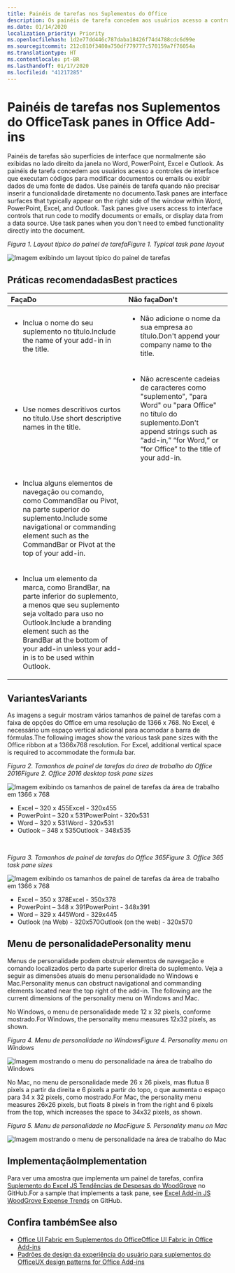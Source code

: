 ```yaml
---
title: Painéis de tarefas nos Suplementos do Office
description: Os painéis de tarefa concedem aos usuários acesso a controles de interface que executam códigos para modificar documentos ou emails ou exibir dados de uma fonte de dados.
ms.date: 01/14/2020
localization_priority: Priority
ms.openlocfilehash: 1d2e77dd446c787daba18426f74d4788cdc6d99e
ms.sourcegitcommit: 212c810f3480a750df779777c570159a7f76054a
ms.translationtype: HT
ms.contentlocale: pt-BR
ms.lasthandoff: 01/17/2020
ms.locfileid: "41217285"
---
```

# <a name="task-panes-in-office-add-ins"></a><span data-ttu-id="e3787-103">Painéis de tarefas nos Suplementos do Office</span><span class="sxs-lookup"><span data-stu-id="e3787-103">Task panes in Office Add-ins</span></span>
 
<span data-ttu-id="e3787-p101">Painéis de tarefas são superfícies de interface que normalmente são exibidas no lado direito da janela no Word, PowerPoint, Excel e Outlook. As painéis de tarefa concedem aos usuários acesso a controles de interface que executam códigos para modificar documentos ou emails ou exibir dados de uma fonte de dados. Use painéis de tarefa quando não precisar inserir a funcionalidade diretamente no documento.</span><span class="sxs-lookup"><span data-stu-id="e3787-p101">Task panes are interface surfaces that typically appear on the right side of the window within Word, PowerPoint, Excel, and Outlook. Task panes give users access to interface controls that run code to modify documents or emails, or display data from a data source. Use task panes when you don't need to embed functionality directly into the document.</span></span>

<span data-ttu-id="e3787-107">*Figura 1. Layout típico do painel de tarefa*</span><span class="sxs-lookup"><span data-stu-id="e3787-107">*Figure 1. Typical task pane layout*</span></span>

![Imagem exibindo um layout típico do painel de tarefas](../images/overview-with-app-task-pane.png)

## <a name="best-practices"></a><span data-ttu-id="e3787-109">Práticas recomendadas</span><span class="sxs-lookup"><span data-stu-id="e3787-109">Best practices</span></span>

|<span data-ttu-id="e3787-110">**Faça**</span><span class="sxs-lookup"><span data-stu-id="e3787-110">**Do**</span></span>|<span data-ttu-id="e3787-111">**Não faça**</span><span class="sxs-lookup"><span data-stu-id="e3787-111">**Don't**</span></span>|
|:-----|:--------|
|<ul><li><span data-ttu-id="e3787-112">Inclua o nome do seu suplemento no título.</span><span class="sxs-lookup"><span data-stu-id="e3787-112">Include the name of your add-in in the title.</span></span></li></ul>|<ul><li><span data-ttu-id="e3787-113">Não adicione o nome da sua empresa ao título.</span><span class="sxs-lookup"><span data-stu-id="e3787-113">Don't append your company name to the title.</span></span></li></ul>|
|<ul><li><span data-ttu-id="e3787-114">Use nomes descritivos curtos no título.</span><span class="sxs-lookup"><span data-stu-id="e3787-114">Use short descriptive names in the title.</span></span></li></ul>|<ul><li><span data-ttu-id="e3787-115">Não acrescente cadeias de caracteres como "suplemento", "para Word" ou "para Office" no título do suplemento.</span><span class="sxs-lookup"><span data-stu-id="e3787-115">Don't append strings such as “add-in,” “for Word,” or “for Office” to the title of your add-in.</span></span></li></ul>|
|<ul><li><span data-ttu-id="e3787-116">Inclua alguns elementos de navegação ou comando, como CommandBar ou Pivot, na parte superior do suplemento.</span><span class="sxs-lookup"><span data-stu-id="e3787-116">Include some navigational or commanding element such as the CommandBar or Pivot at the top of your add-in.</span></span></li></ul>||
|<ul><li><span data-ttu-id="e3787-117">Inclua um elemento da marca, como BrandBar, na parte inferior do suplemento, a menos que seu suplemento seja voltado para uso no Outlook.</span><span class="sxs-lookup"><span data-stu-id="e3787-117">Include a branding element such as the BrandBar at the bottom of your add-in unless your add-in is to be used within Outlook.</span></span></li></ul>||


## <a name="variants"></a><span data-ttu-id="e3787-118">Variantes</span><span class="sxs-lookup"><span data-stu-id="e3787-118">Variants</span></span>

<span data-ttu-id="e3787-p102">As imagens a seguir mostram vários tamanhos de painel de tarefas com a faixa de opções do Office em uma resolução de 1366 x 768. No Excel, é necessário um espaço vertical adicional para acomodar a barra de fórmulas.</span><span class="sxs-lookup"><span data-stu-id="e3787-p102">The following images show the various task pane sizes with the Office ribbon at a 1366x768 resolution. For Excel, additional vertical space is required to accommodate the formula bar.</span></span>  

<span data-ttu-id="e3787-121">*Figura 2. Tamanhos de painel de tarefas da área de trabalho do Office 2016*</span><span class="sxs-lookup"><span data-stu-id="e3787-121">*Figure 2. Office 2016 desktop task pane sizes*</span></span>

![Imagem exibindo os tamanhos de painel de tarefas da área de trabalho em 1366 x 768](../images/office-2016-taskpane-sizes.png)

- <span data-ttu-id="e3787-123">Excel – 320 x 455</span><span class="sxs-lookup"><span data-stu-id="e3787-123">Excel - 320x455</span></span>
- <span data-ttu-id="e3787-124">PowerPoint – 320 x 531</span><span class="sxs-lookup"><span data-stu-id="e3787-124">PowerPoint - 320x531</span></span>
- <span data-ttu-id="e3787-125">Word – 320 x 531</span><span class="sxs-lookup"><span data-stu-id="e3787-125">Word - 320x531</span></span>
- <span data-ttu-id="e3787-126">Outlook – 348 x 535</span><span class="sxs-lookup"><span data-stu-id="e3787-126">Outlook - 348x535</span></span>

<br/>

<span data-ttu-id="e3787-127">*Figura 3. Tamanhos de painel de tarefas do Office 365*</span><span class="sxs-lookup"><span data-stu-id="e3787-127">*Figure 3. Office 365 task pane sizes*</span></span>

![Imagem exibindo os tamanhos de painel de tarefas da área de trabalho em 1366 x 768](../images/office-365-taskpane-sizes.png)

- <span data-ttu-id="e3787-129">Excel – 350 x 378</span><span class="sxs-lookup"><span data-stu-id="e3787-129">Excel - 350x378</span></span>
- <span data-ttu-id="e3787-130">PowerPoint – 348 x 391</span><span class="sxs-lookup"><span data-stu-id="e3787-130">PowerPoint - 348x391</span></span>
- <span data-ttu-id="e3787-131">Word – 329 x 445</span><span class="sxs-lookup"><span data-stu-id="e3787-131">Word - 329x445</span></span>
- <span data-ttu-id="e3787-132">Outlook (na Web) - 320x570</span><span class="sxs-lookup"><span data-stu-id="e3787-132">Outlook (on the web) - 320x570</span></span>

## <a name="personality-menu"></a><span data-ttu-id="e3787-133">Menu de personalidade</span><span class="sxs-lookup"><span data-stu-id="e3787-133">Personality menu</span></span>

<span data-ttu-id="e3787-p103">Menus de personalidade podem obstruir elementos de navegação e comando localizados perto da parte superior direita do suplemento. Veja a seguir as dimensões atuais do menu personalidade no Windows e Mac.</span><span class="sxs-lookup"><span data-stu-id="e3787-p103">Personality menus can obstruct navigational and commanding elements located near the top right of the add-in. The following are the current dimensions of the personality menu on Windows and Mac.</span></span>

<span data-ttu-id="e3787-136">No Windows, o menu de personalidade mede 12 x 32 pixels, conforme mostrado.</span><span class="sxs-lookup"><span data-stu-id="e3787-136">For Windows, the personality menu measures 12x32 pixels, as shown.</span></span>

<span data-ttu-id="e3787-137">*Figura 4. Menu de personalidade no Windows*</span><span class="sxs-lookup"><span data-stu-id="e3787-137">*Figure 4. Personality menu on Windows*</span></span>

![Imagem mostrando o menu do personalidade na área de trabalho do Windows](../images/personality-menu-win.png)

<span data-ttu-id="e3787-139">No Mac, no menu de personalidade mede 26 x 26 pixels, mas flutua 8 pixels a partir da direita e 6 pixels a partir do topo, o que aumenta o espaço para 34 x 32 pixels, como mostrado.</span><span class="sxs-lookup"><span data-stu-id="e3787-139">For Mac, the personality menu measures 26x26 pixels, but floats 8 pixels in from the right and 6 pixels from the top, which increases the space to 34x32 pixels, as shown.</span></span>

<span data-ttu-id="e3787-140">*Figura 5. Menu de personalidade no Mac*</span><span class="sxs-lookup"><span data-stu-id="e3787-140">*Figure 5. Personality menu on Mac*</span></span>

![Imagem mostrando o menu de personalidade na área de trabalho do Mac](../images/personality-menu-mac.png)

## <a name="implementation"></a><span data-ttu-id="e3787-142">Implementação</span><span class="sxs-lookup"><span data-stu-id="e3787-142">Implementation</span></span>

<span data-ttu-id="e3787-143">Para ver uma amostra que implementa um painel de tarefas, confira [Suplemento do Excel JS Tendências de Despesas do WoodGrove](https://github.com/OfficeDev/Excel-Add-in-WoodGrove-Expense-Trends) no GitHub.</span><span class="sxs-lookup"><span data-stu-id="e3787-143">For a sample that implements a task pane, see [Excel Add-in JS WoodGrove Expense Trends](https://github.com/OfficeDev/Excel-Add-in-WoodGrove-Expense-Trends) on GitHub.</span></span> 


## <a name="see-also"></a><span data-ttu-id="e3787-144">Confira também</span><span class="sxs-lookup"><span data-stu-id="e3787-144">See also</span></span>

- [<span data-ttu-id="e3787-145">Office UI Fabric em Suplementos do Office</span><span class="sxs-lookup"><span data-stu-id="e3787-145">Office UI Fabric in Office Add-ins</span></span>](office-ui-fabric.md) 
- [<span data-ttu-id="e3787-146">Padrões de design da experiência do usuário para suplementos do Office</span><span class="sxs-lookup"><span data-stu-id="e3787-146">UX design patterns for Office Add-ins</span></span>](../design/ux-design-pattern-templates.md)


